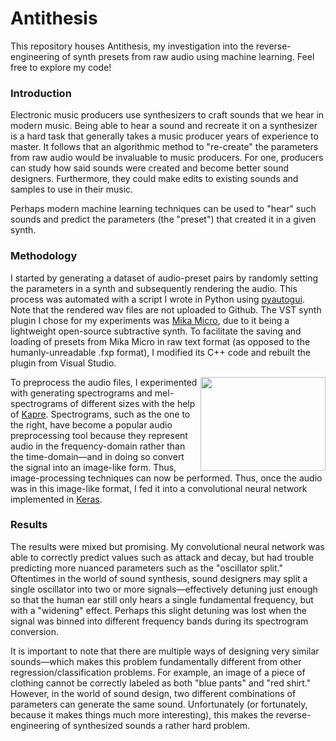 # Antithesis
This repository houses Antithesis, my investigation into the reverse-engineering of synth presets from raw audio using machine learning. Feel free to explore my code!

### Introduction
Electronic music producers use synthesizers to craft sounds that we hear in modern music. Being able to hear a sound and recreate it on a synthesizer is a hard task that generally takes a music producer years of experience to master. It follows that an algorithmic method to "re-create" the parameters from raw audio would be invaluable to music producers. For one, producers can study how said sounds were created and become better sound designers. Furthermore, they could make edits to existing sounds and samples to use in their music.

Perhaps modern machine learning techniques can be used to "hear" such sounds and predict the parameters (the "preset") that created it in a given synth.

### Methodology
I started by generating a dataset of audio-preset pairs by randomly setting the parameters in a synth and subsequently rendering the audio. This process was automated with a script I wrote in Python using [pyautogui](https://github.com/asweigart/pyautogui). Note that the rendered wav files are not uploaded to Github. The VST synth plugin I chose for my experiments was [Mika Micro](https://tesselode.itch.io/mika-micro), due to it being a lightweight open-source subtractive synth. To facilitate the saving and loading of presets from Mika Micro in raw text format (as opposed to the humanly-unreadable .fxp format), I modified its C++ code and rebuilt the plugin from Visual Studio.

<img align="right" width="200" height="150" src="https://i.stack.imgur.com/pXIap.png">

To preprocess the audio files, I experimented with generating spectrograms and mel-spectrograms of different sizes with the help of [Kapre](https://github.com/keunwoochoi/kapre). Spectrograms, such as the one to the right, have become a popular audio preprocessing tool because they represent audio in the frequency-domain rather than the time-domain—and in doing so convert the signal into an image-like form. Thus, image-processing techniques can now be performed. Thus, once the audio was in this image-like format, I fed it into a convolutional neural network implemented in [Keras](https://keras.io/).

### Results
The results were mixed but promising. My convolutional neural network was able to correctly predict values such as attack and decay, but had trouble predicting more nuanced parameters such as the "oscillator split." Oftentimes in the world of sound synthesis, sound designers may split a single oscillator into two or more signals—effectively detuning just enough so that the human ear still only hears a single fundamental frequency, but with a "widening" effect. Perhaps this slight detuning was lost when the signal was binned into different frequency bands during its spectrogram conversion.

It is important to note that there are multiple ways of designing very similar sounds—which makes this problem fundamentally different from other regression/classification problems. For example, an image of a piece of clothing cannot be correctly labeled as both "blue pants" and "red shirt." However, in the world of sound design, two different combinations of parameters can generate the same sound. Unfortunately (or fortunately, because it makes things much more interesting), this makes the reverse-engineering of synthesized sounds a rather hard problem.
